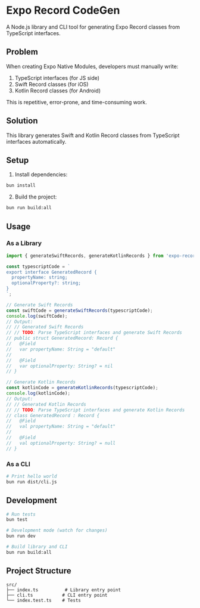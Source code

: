 # Expo Record CodeGen

A Node.js library and CLI tool for generating Expo Record classes from TypeScript interfaces.

## Problem

When creating Expo Native Modules, developers must manually write:
1. TypeScript interfaces (for JS side)
2. Swift Record classes (for iOS)
3. Kotlin Record classes (for Android)

This is repetitive, error-prone, and time-consuming work.

## Solution

This library generates Swift and Kotlin Record classes from TypeScript interfaces automatically.

## Setup

1. Install dependencies:
```bash
bun install
```

2. Build the project:
```bash
bun run build:all
```

## Usage

### As a Library

```typescript
import { generateSwiftRecords, generateKotlinRecords } from 'expo-record-codegen';

const typescriptCode = `
export interface GeneratedRecord {
  propertyName: string;
  optionalProperty?: string;
}
`;

// Generate Swift Records
const swiftCode = generateSwiftRecords(typescriptCode);
console.log(swiftCode);
// Output:
// // Generated Swift Records
// // TODO: Parse TypeScript interfaces and generate Swift Records
// public struct GeneratedRecord: Record {
//   @Field
//   var propertyName: String = "default"
//   
//   @Field
//   var optionalProperty: String? = nil
// }

// Generate Kotlin Records  
const kotlinCode = generateKotlinRecords(typescriptCode);
console.log(kotlinCode);
// Output:
// // Generated Kotlin Records
// // TODO: Parse TypeScript interfaces and generate Kotlin Records
// class GeneratedRecord : Record {
//   @Field
//   val propertyName: String = "default"
//   
//   @Field
//   val optionalProperty: String? = null
// }
```

### As a CLI

```bash
# Print hello world
bun run dist/cli.js
```

## Development

```bash
# Run tests
bun test

# Development mode (watch for changes)
bun run dev

# Build library and CLI
bun run build:all
```

## Project Structure

```
src/
├── index.ts          # Library entry point
├── cli.ts           # CLI entry point
└── index.test.ts    # Tests
``` 